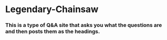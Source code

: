 # Legendary-Chainsaw
### This is a type of Q&A site that asks you what the questions are and then posts them as the headings. ###
